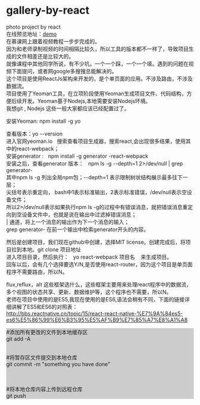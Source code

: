 # gallery-by-react
photo project by react <br/>
在线预览地址：<a href="https://xl87-git.github.io/gallery-by-react/dist/">demo</a><br/>
在慕课网上跟着视频教程一步步完成的。<br/>
因为和老师录制视频的时间相隔比较久，所以工具的版本都不一样了，导致项目生成的文件相差还是比较大的。<br/>
就像课程中其他同学所说，有不少坑。一个一个踩，一个一个填。遇到的问题在视频下面提问，或者网google多搜搜总能解决的。<br/>
这个项目是使用ReactJs架构来开发的，是个单页面的应用。不涉及路由，不涉及数据流。<br/>
项目使用了Yeoman工具，在立项阶段使用Yeoman生成项目文件、代码结构，方便后续开发。Yeoman基于Nodejs,本地需要安装Nodejs环境。<br/>
我想git , Nodejs 这些一般大家都应该已经配置过了。<br/>

安装Yeoman:   npm install -g yo<br/>

查看版本：yo --version<br/>
进入官网yeoman.io   搜索查看项目生成器，搜索react,会出现很多结果，使用其中的react-webpack；<br/>
安装generator  :   npm install -g generator -react-webpack<br/>
安装之后，查看generator 版本：   npm ls -g --depth=1 2>/dev/null | grep generator-<br/>
其中npm ls -g 列出全局npm包；--depth=1 表示限制树状结构展示最多往下一层；<br/>
尖括号表示重定向， bash中1表示标准输出，2表示标准错误，/dev/null表示空设备文件；<br/>
所以2>/dev/null表示如果执行npm ls -g的过程中有错误消息，就把错误消息重定向到空设备文件中，也就是说在输出中过滤掉错误消息；<br/>
|  通道，将上一个消息的输出作为下一个消息的输入；<br/>
grep generator-  在前一个输出中检索generator开头的内容。<br/>

然后是创建项目，我们现在github中创建，选择MIT license。创建完成后，将项目拉到本地。git clone 项目地址<br/>
进入项目目录，然后执行：   yo react-webpack 项目名    来生成项目。<br/>
回车以后，会有几个选择要选Y/N,是否使用react-router，因为这个项目是单页面程序不需要路由，所以N。<br/>

flux,reflux，alt 这些框架选什么，这些框架主要用来处理react程序中的数据流，多个视图的状态共享、更新、数据维护等，这个程序也不需要，所以N。<br/>
老师在项目中使用的是ES5,我现在使用的是ES6,语法会稍有不同，下面的链接详细讲解了ES5和ES6的对照表：<br/>
http://bbs.reactnative.cn/topic/15/react-react-native-%E7%9A%84es5-es6%E5%86%99%E6%B3%95%E5%AF%B9%E7%85%A7%E8%A1%A8<br/>
<div style="background-color:#ccc">
#添加所有更改的文件到本地缓存区<br/>
git add -A     <br/><br/>


#将暂存区文件提交到本地仓库<br/>
git commit -m "something you have done"<br/> <br/> 


#将本地仓库内容上传到远程仓库<br/>
git push   
</div>
